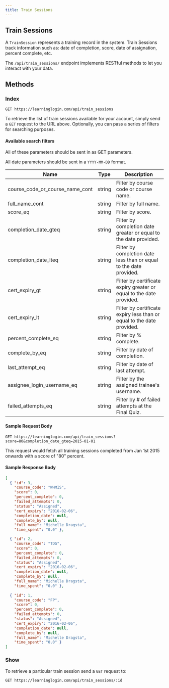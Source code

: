 ```yaml
---
title: Train Sessions
---
```



## Train Sessions


A `TrainSession` represents a training record in the system. Train Sessions track information such as: date of completion, score, date of assignation, percent complete, etc.

The `/api/train_sessions/` endpoint implements RESTful methods to let you interact with your data.


## Methods

### Index

`GET https://learninglogin.com/api/train_sessions`

To retrieve the list of train sessions available for your account, simply send a `GET` request to the URL above. Optionally, you can pass a series of filters for searching purposes.


#### Available search filters

All of these parameters should be sent in as GET parameters.

All date parameters should be sent in a `YYYY-MM-DD` format.

| Name                             | Type   | Description                                                           |
|----------------------------------|--------|-----------------------------------------------------------------------|
| course_code_or_course_name_cont  | string | Filter by course code or course name.                                  |
| full_name_cont                   | string | Filter by full name.                                                   |
| score_eq                         | string | Filter by score.                                                       |
| completion_date_gteq             | string | Filter by completion date greater or equal to the date provided.       |
| completion_date_lteq             | string | Filter by completion date less than or equal to the date provided.     |
| cert_expiry_gt                   | string | Filter by certificate expiry greater or equal to the date provided.    |
| cert_expiry_lt                   | string | Filter by certificate expiry less than or equal to the date provided.  |
| percent_complete_eq              | string | Filter by % complete.                                                  | 
| complete_by_eq                   | string | Filter by date of completion.                                          |
| last_attempt_eq                  | string | Filter by date of last attempt.                                        |
| assignee_login_username_eq       | string | Filter by the assigned trainee's username.                             |
| failed_attempts_eq               | string | Filter by # of failed attempts at the Final Quiz.                      |


#### Sample Request Body

`GET https://learninglogin.com/api/train_sessions?score=80&completion_date_gteq=2015-01-01`

This request would fetch all training sessions completed from Jan 1st 2015 onwards with a score of "80" percent.


#### Sample Response Body

~~~json
[
  { "id": 3,
    "course_code": "WHMIS",
    "score": 0,
    "percent_complete": 0,
    "failed_attempts": 0,
    "status": "Assigned",
    "cert_expiry": "2016-02-06",
    "completion_date": null,
    "complete_by": null,
    "full_name": "Michelle Dragsta",
    "time_spent": "0.0" },

  { "id": 2,
    "course_code": "TDG",
    "score": 0,
    "percent_complete": 0,
    "failed_attempts": 0,
    "status": "Assigned",
    "cert_expiry": "2016-02-06",
    "completion_date": null,
    "complete_by": null,
    "full_name": "Michelle Dragsta",
    "time_spent": "0.0" },
    
  { "id": 1,
    "course_code": "FP",
    "score": 0,
    "percent_complete": 0,
    "failed_attempts": 0,
    "status": "Assigned",
    "cert_expiry": "2016-02-06",
    "completion_date": null,
    "complete_by": null,
    "full_name": "Michelle Dragsta",
    "time_spent": "0.0" }
]
~~~

### Show

To retrieve a particular train session send a `GET` request to:

`GET https://learninglogin.com/api/train_sessions/:id`

